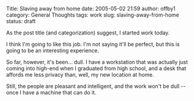 Title: Slaving away from home
date: 2005-05-02 21:59
author: offby1
category: General Thoughts
tags: work
slug: slaving-away-from-home
status: draft

As the post title (and categorization) suggest, I started work today.

I think I\'m going to like this job. I\'m not saying it\'ll be perfect, but this is going to be an interesting experience.

So far, however, it\'s been\... dull. I have a workstation that was actually just coming into high-end when I graduated from high school, and a desk that affords me less privacy than, well, my new location at home.

Still, the people are pleasant and intelligent, and the work won\'t be dull \-- once I have a machine that can do it.
